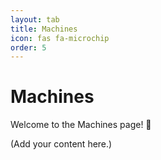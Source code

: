 ```yaml
---
layout: tab
title: Machines
icon: fas fa-microchip
order: 5
---
```

# Machines

Welcome to the Machines page! 🚀

(Add your content here.)
